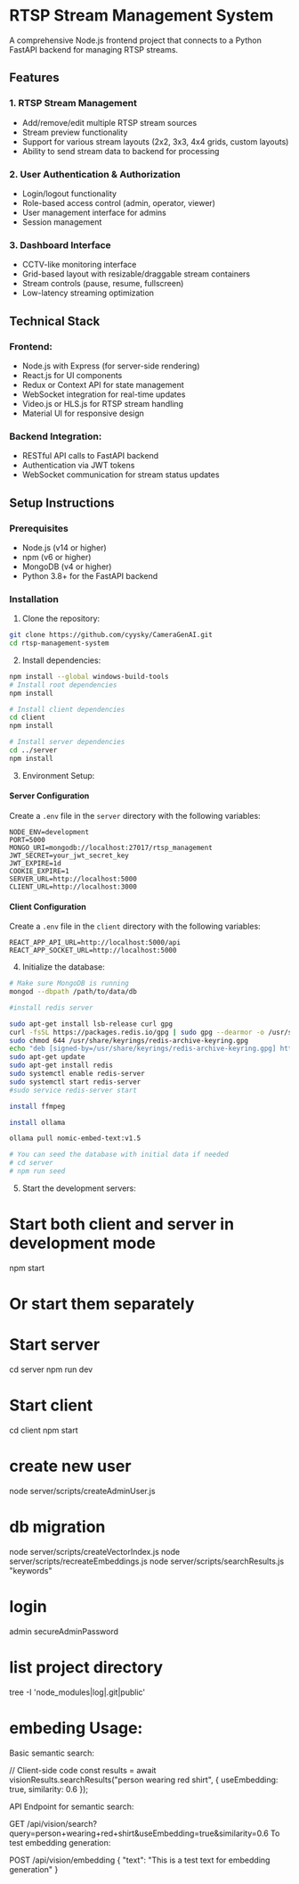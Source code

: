 # RTSP Stream Management System

A comprehensive Node.js frontend project that connects to a Python FastAPI backend for managing RTSP streams.

## Features

### 1. RTSP Stream Management
- Add/remove/edit multiple RTSP stream sources
- Stream preview functionality
- Support for various stream layouts (2x2, 3x3, 4x4 grids, custom layouts)
- Ability to send stream data to backend for processing

### 2. User Authentication & Authorization
- Login/logout functionality
- Role-based access control (admin, operator, viewer)
- User management interface for admins
- Session management

### 3. Dashboard Interface
- CCTV-like monitoring interface
- Grid-based layout with resizable/draggable stream containers
- Stream controls (pause, resume, fullscreen)
- Low-latency streaming optimization

## Technical Stack

### Frontend:
- Node.js with Express (for server-side rendering)
- React.js for UI components
- Redux or Context API for state management
- WebSocket integration for real-time updates
- Video.js or HLS.js for RTSP stream handling
- Material UI for responsive design

### Backend Integration:
- RESTful API calls to FastAPI backend
- Authentication via JWT tokens
- WebSocket communication for stream status updates

## Setup Instructions

### Prerequisites
- Node.js (v14 or higher)
- npm (v6 or higher)
- MongoDB (v4 or higher)
- Python 3.8+ for the FastAPI backend

### Installation


1. Clone the repository:
```bash
git clone https://github.com/cyysky/CameraGenAI.git
cd rtsp-management-system
```

2. Install dependencies:
```bash
npm install --global windows-build-tools
# Install root dependencies
npm install

# Install client dependencies
cd client
npm install

# Install server dependencies
cd ../server
npm install
```

3. Environment Setup:

#### Server Configuration
Create a `.env` file in the `server` directory with the following variables:
```
NODE_ENV=development 
PORT=5000 
MONGO_URI=mongodb://localhost:27017/rtsp_management 
JWT_SECRET=your_jwt_secret_key 
JWT_EXPIRE=1d 
COOKIE_EXPIRE=1 
SERVER_URL=http://localhost:5000 
CLIENT_URL=http://localhost:3000
```
#### Client Configuration
Create a `.env` file in the `client` directory with the following variables:
```
REACT_APP_API_URL=http://localhost:5000/api
REACT_APP_SOCKET_URL=http://localhost:5000
```
4. Initialize the database:
```bash
# Make sure MongoDB is running
mongod --dbpath /path/to/data/db

#install redis server

sudo apt-get install lsb-release curl gpg
curl -fsSL https://packages.redis.io/gpg | sudo gpg --dearmor -o /usr/share/keyrings/redis-archive-keyring.gpg
sudo chmod 644 /usr/share/keyrings/redis-archive-keyring.gpg
echo "deb [signed-by=/usr/share/keyrings/redis-archive-keyring.gpg] https://packages.redis.io/deb $(lsb_release -cs) main" | sudo tee /etc/apt/sources.list.d/redis.list
sudo apt-get update
sudo apt-get install redis
sudo systemctl enable redis-server
sudo systemctl start redis-server
#sudo service redis-server start

install ffmpeg

install ollama

ollama pull nomic-embed-text:v1.5

# You can seed the database with initial data if needed
# cd server
# npm run seed
```
5. Start the development servers:

# Start both client and server in development mode
npm start

# Or start them separately
# Start server
cd server
npm run dev

# Start client
cd client
npm start

# create new user
node server/scripts/createAdminUser.js

# db migration
node server/scripts/createVectorIndex.js
node server/scripts/recreateEmbeddings.js
node server/scripts/searchResults.js "keywords"

# login
admin
secureAdminPassword

# list project directory
tree -I 'node_modules|log|.git|public'

# embeding Usage:


Basic semantic search:

// Client-side code
const results = await visionResults.searchResults("person wearing red shirt", {
  useEmbedding: true,
  similarity: 0.6
});

API Endpoint for semantic search:

GET /api/vision/search?query=person+wearing+red+shirt&useEmbedding=true&similarity=0.6
To test embedding generation:

POST /api/vision/embedding
{
  "text": "This is a test text for embedding generation"
}